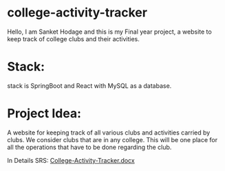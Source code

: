 # college-activity-tracker
Hello, I am Sanket Hodage and this is my Final year project, a website to keep track of college clubs and their activities.

# Stack:
stack is SpringBoot and React with MySQL as a database.
   
# Project Idea: 
A website for keeping track of all various clubs and activities carried by clubs. We consider clubs that are in any college. This will be one place for all the operations that have to be done regarding the club.

In Details SRS:
[College-Activity-Tracker.docx](https://github.com/GhostSanket14/college-activity-tracker/files/13434961/College-Activity-Tracker.docx)
